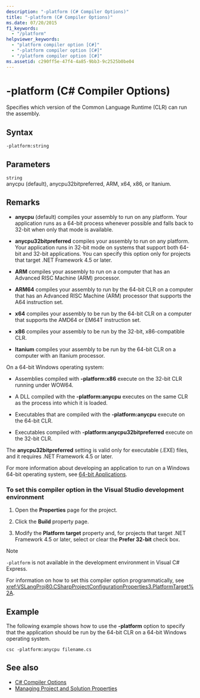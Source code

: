 ```yaml
---
description: "-platform (C# Compiler Options)"
title: "-platform (C# Compiler Options)"
ms.date: 07/20/2015
f1_keywords:
  - "/platform"
helpviewer_keywords:
  - "platform compiler option [C#]"
  - "-platform compiler option [C#]"
  - "/platform compiler option [C#]"
ms.assetid: c290ff5e-47f4-4a85-9bb3-9c2525b0be04
---
```

# -platform (C# Compiler Options)

Specifies which version of the Common Language Runtime (CLR) can run the assembly.

## Syntax

```console
-platform:string
```

## Parameters

`string` \
anycpu (default), anycpu32bitpreferred, ARM, x64, x86, or Itanium.

## Remarks

- **anycpu** (default) compiles your assembly to run on any platform. Your application runs as a 64-bit process whenever possible and falls back to 32-bit when only that mode is available.

- **anycpu32bitpreferred** compiles your assembly to run on any platform. Your application runs in 32-bit mode on systems that support both 64-bit and 32-bit applications. You can specify this option only for projects that target .NET Framework 4.5 or later.

- **ARM** compiles your assembly to run on a computer that has an Advanced RISC Machine (ARM) processor.

- **ARM64** compiles your assembly to run by the 64-bit CLR on a computer that has an Advanced RISC Machine (ARM) processor that supports the A64 instruction set.

- **x64** compiles your assembly to be run by the 64-bit CLR on a computer that supports the AMD64 or EM64T instruction set.

- **x86** compiles your assembly to be run by the 32-bit, x86-compatible CLR.

- **Itanium** compiles your assembly to be run by the 64-bit CLR on a computer with an Itanium processor.

On a 64-bit Windows operating system:

- Assemblies compiled with **-platform:x86** execute on the 32-bit CLR running under WOW64.

- A DLL compiled with the **-platform:anycpu** executes on the same CLR as the process into which it is loaded.

- Executables that are compiled with the **-platform:anycpu** execute on the 64-bit CLR.

- Executables compiled with **-platform:anycpu32bitpreferred** execute on the 32-bit CLR.

The **anycpu32bitpreferred** setting is valid only for executable (.EXE) files, and it requires .NET Framework 4.5 or later.

For more information about developing an application to run on a Windows 64-bit operating system, see [64-bit Applications](../../../framework/64-bit-apps.md).

### To set this compiler option in the Visual Studio development environment

1. Open the **Properties** page for the project.

2. Click the **Build** property page.

3. Modify the **Platform target** property and, for projects that target .NET Framework 4.5 or later, select or clear the **Prefer 32-bit** check box.

> [!NOTE]
> `-platform` is not available in the development environment in Visual C# Express.

For information on how to set this compiler option programmatically, see <xref:VSLangProj80.CSharpProjectConfigurationProperties3.PlatformTarget%2A>.

## Example

The following example shows how to use the **-platform** option to specify that the application should be run by the 64-bit CLR on a 64-bit Windows operating system.

```console
csc -platform:anycpu filename.cs
```

## See also

- [C# Compiler Options](index.md)
- [Managing Project and Solution Properties](/visualstudio/ide/managing-project-and-solution-properties)
